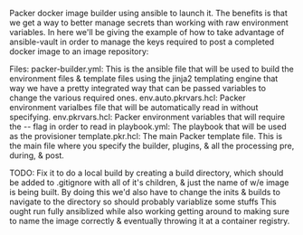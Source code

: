 Packer docker image builder using ansible to launch it. The benefits is that we get a way to better manage secrets than working with raw environment variables. In here we'll be giving the example of how to take advantage of ansible-vault in order to manage the keys required to post a completed docker image to an image repository:

Files:
  packer-builder.yml: This is the ansible file that will be used to build the environment files & template files using the jinja2 templating engine that way we have a pretty integrated way that can be passed variables to change the various required ones.
  env.auto.pkrvars.hcl: Packer environment varialbes file that will be automatically read in without specifying.
  env.pkrvars.hcl: Packer environment variables that will require the -- flag in order to read in
  playbook.yml: The playbook that will be used as the provisioner
  template.pkr.hcl: The main Packer template file. This is the main file where you specify  the builder, plugins, & all the processing pre, during, & post.

TODO: 
	Fix it to do a local build by creating a build directory, which should be added to .gitignore with all of it's children, & just the name of w/e image is being built. By doing this we'd also have to change the inits & builds to navigate to the directory so should probably variablize some stuffs 
	This ought run fully ansiblized while also working getting around to making sure to name the image correctly & eventually throwing it at a container registry. 
